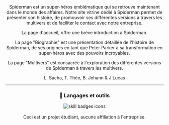 <div align="center">
Spiderman est un super-héros emblématique qui se retrouve maintenant dans le monde des affaires. Notre site vitrine dédié à Spiderman permet de présenter son histoire, de promouvoir ses différentes versions à travers les multivers et de faciliter le contact avec notre entreprise.

La page d'accueil, offre une brève introduction à Spiderman.

La page "Biographie" est une présentation détaillée de l'histoire de Spiderman, de ses origines en tant que Peter Parker à sa transformation en super-héros avec des pouvoirs incroyables.

La page "Multivers" est consacrée à l'exploration des différentes versions de Spiderman à travers les multivers. 

L. Sacha, T. Théo, B. Johann & J Lucas

---
  
  <div align="center">
<h3>🧰 Langages et outils</h3>
<img src="https://skillicons.dev/icons?i=js,html,css,php,vscode" alt="skill badges icons" />
</div>
<br>
<div align="center">
Ceci est un projet étudiant, aucune affiliation à l'entreprise.
